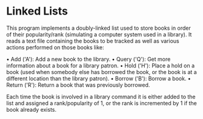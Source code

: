 # Linked Lists
This program implements a doubly-linked list used to store books in order of their popularity/rank (simulating a computer system used in a library). It reads a text file containing the books to be tracked as well as various actions performed on those books like:

• Add ('A'): Add a new book to the library.
• Query ('Q'): Get more information about a book for a library patron.
• Hold ('H'): Place a hold on a book (used when somebody else has borrowed the book, or the book is at a different location than the library patron).
• Borrow ('B'): Borrow a book.
• Return ('R'): Return a book that was previously borrowed.

Each time the book is involved in a library command it is either added to the list and assigned a rank/popularity of 1, or the rank is incremented by 1 if the book already exists.